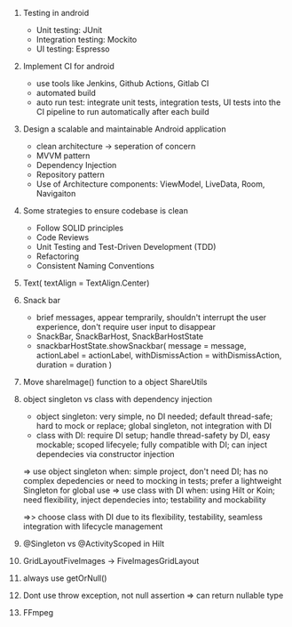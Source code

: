 1. Testing in android
    - Unit testing: JUnit
    - Integration testing: Mockito
    - UI testing: Espresso
2. Implement CI for android
    - use tools like Jenkins, Github Actions, Gitlab CI
    - automated build
    - auto run test: integrate unit tests, integration tests, UI tests into the CI pipeline to run automatically after each build
3. Design a scalable and maintainable Android application
    - clean architecture -> seperation of concern
    - MVVM pattern
    - Dependency Injection
    - Repository pattern
    - Use of Architecture components: ViewModel, LiveData, Room, Navigaiton
4. Some strategies to ensure codebase is clean
    - Follow SOLID principles
    - Code Reviews
    - Unit Testing and Test-Driven Development (TDD)
    - Refactoring
    - Consistent Naming Conventions
5. Text(
textAlign = TextAlign.Center)
6. Snack bar
    - brief messages, appear temprarily, shouldn't interrupt the user experience, don't require user input to disappear
    - SnackBar, SnackBarHost, SnackBarHostState
    - snackbarHostState.showSnackbar(
    message = message,
    actionLabel = actionLabel,
    withDismissAction = withDismissAction,
    duration = duration
    )
7. Move shareImage() function to a object ShareUtils
8. object singleton vs class with dependency injection
    - object singleton: very simple, no DI needed; default thread-safe; hard to mock or replace;
    global singleton, not integration with DI
    - class with DI: require DI setup; handle thread-safety by DI, easy mockable; scoped lifecyele;
    fully compatible with DI; can inject dependecies via constructor injection
    
    => use object singleton when: simple project, don't need DI; has no complex depedencies or need to mocking
    in tests; prefer a lightweight Singleton for global use
    => use class with DI when: using Hilt or Koin; need flexibility, inject dependecies into; testability
    and mockability
    
    =>> choose class with DI due to its flexibility, testability, seamless integration with lifecycle
    management
    
9. @Singleton vs @ActivityScoped in Hilt
10. GridLayoutFiveImages -> FiveImagesGridLayout
11. always use getOrNull()
12. Dont use throw exception, not null assertion
=> can return nullable type
13. FFmpeg